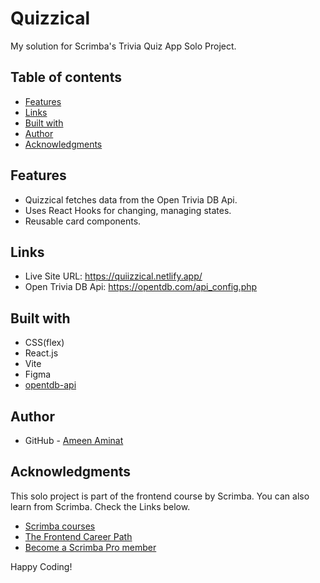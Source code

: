 # Quizzical

My solution for Scrimba's Trivia Quiz App Solo Project.

## Table of contents

- [Features](#features)
- [Links](#links)
- [Built with](#built-with)
- [Author](#author)
- [Acknowledgments](#acknowledgments)

## Features

- Quizzical fetches data from the Open Trivia DB Api.
- Uses React Hooks for changing, managing states.
- Reusable card components. 

## Links

- Live Site URL: https://quiizzical.netlify.app/
- Open Trivia DB Api: https://opentdb.com/api_config.php


## Built with

- CSS(flex)
- React.js
- Vite
- Figma
- [opentdb-api](https://github.com/topics/opentdb-api)


## Author

- GitHub - [Ameen Aminat](https://github.com/Ameenaminah)

## Acknowledgments

This solo project is part of the frontend course by Scrimba. 
You can also learn from Scrimba. Check the Links below.

- [Scrimba courses](https://scrimba.com/allcourses)
- [The Frontend Career Path](https://scrimba.com/learn/frontend)
- [Become a Scrimba Pro member](https://scrimba.com/pricing)

Happy Coding!
 
